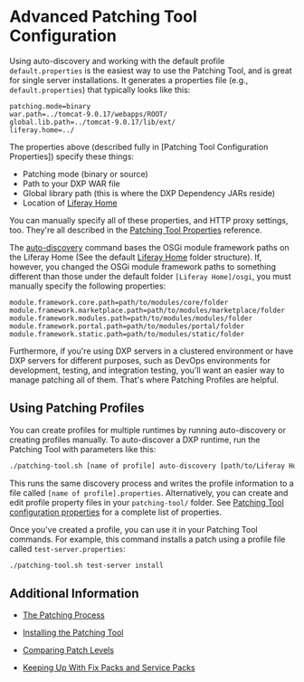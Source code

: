 # Advanced Patching Tool Configuration

Using auto-discovery and working with the default profile `default.properties` is the easiest way to use the Patching Tool, and is great for single server installations. It generates a properties file (e.g., `default.properties`) that typically looks like this:

```properties
patching.mode=binary
war.path=../tomcat-9.0.17/webapps/ROOT/
global.lib.path=../tomcat-9.0.17/lib/ext/
liferay.home=../
```

The properties above (described fully in [Patching Tool Configuration Properties]) specify these things:

* Patching mode (binary or source)
* Path to your DXP WAR file
* Global library path (this is where the DXP Dependency JARs reside)
* Location of [Liferay Home](../../reference/liferay-home.md)

You can manually specify all of these properties, and HTTP proxy settings, too. They're all described in the [Patching Tool Properties](./patching-tool-properties.md) reference.

The [auto-discovery](../patching-basics/automatic-patching-tool-configuration.md) command bases the OSGi module framework paths on the Liferay Home (See the default [Liferay Home](../../reference/liferay-home.md) folder structure). If, however, you changed the OSGi module framework paths to something different than those under the default folder `[Liferay Home]/osgi`, you must manually specify the following properties: 

```properties
module.framework.core.path=path/to/modules/core/folder
module.framework.marketplace.path=path/to/modules/marketplace/folder
module.framework.modules.path=path/to/modules/modules/folder
module.framework.portal.path=path/to/modules/portal/folder
module.framework.static.path=path/to/modules/static/folder
```

Furthermore, if you're using DXP servers in a clustered environment or have DXP servers for different purposes, such as DevOps environments for development, testing, and integration testing, you'll want an easier way to manage patching all of them. That's where Patching Profiles are helpful. 

## Using Patching Profiles 

You can create profiles for multiple runtimes by running auto-discovery or creating profiles manually. To auto-discover a DXP runtime, run the Patching Tool with parameters like this: 

```bash
./patching-tool.sh [name of profile] auto-discovery [path/to/Liferay Home]
```

This runs the same discovery process and writes the profile information to a file called `[name of profile].properties`. Alternatively, you can create and edit profile property files in your `patching-tool/` folder. See [Patching Tool configuration properties](./patching-tool-properties.md) for a complete list of properties. 

Once you've created a profile, you can use it in your Patching Tool commands. For example, this command installs a patch using a profile file called `test-server.properties`:

```bash
./patching-tool.sh test-server install 
```

## Additional Information 

* [The Patching Process](./the-patching-process.md)

* [Installing the Patching Tool](./installing-the-patching-tool.md)

* [Comparing Patch Levels](../../reference/comparing-patch-levels.md) 

* [Keeping Up With Fix Packs and Service Packs](./keeping-up-with-patches.md)
